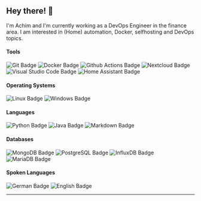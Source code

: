 ## Hey there! 👋

I'm Achim and I'm currently working as a DevOps Engineer in the finance area. I am interested in (Home) automation, Docker, selfhosting and DevOps topics.

#### Tools

![Git Badge](https://img.shields.io/badge/-Git-F05032?style=flat-square&logo=Git&logoColor=white&label=&style=flat-square)
![Docker Badge](https://img.shields.io/badge/-Docker-2496ED?style=flat-square&logo=Docker&logoColor=white&label=&style=flat-square)
![Github Actions Badge](https://img.shields.io/badge/github%20actions-%232671E5.svg?style=flat-square&logo=githubactions&logoColor=white)
![Nextcloud Badge](https://img.shields.io/badge/-Nextcloud-0082c9?style=flat-square&logo=nextcloud&logoColor=white)
![Visual Studio Code Badge](https://img.shields.io/badge/Visual%20Studio%20Code-0078d7.svg?style=flat-square&logo=visual-studio-code&logoColor=white)
![Home Assistant Badge](https://img.shields.io/badge/Home%20Assistant-0078d7.svg?style=flat-square&logo=homeassistant&logoColor=white)

#### Operating Systems

![Linux Badge](https://img.shields.io/badge/-Linux-FCC624?style=flat-square&logo=Linux&logoColor=white&label=&style=flat-square)
![Windows Badge](https://img.shields.io/badge/-Windows-0078D6?style=flat-square&logo=Windows&logoColor=white&label=&style=flat-square)

#### Languages

![Python Badge](https://img.shields.io/badge/-Python-3776AB?style=flat-square&logo=Python&logoColor=white&label=Basics&style=flat-square)
![Java Badge](https://img.shields.io/badge/-Java-007396?style=flat-square&logo=Java&logoColor=white&label=Basics&style=flat-square)
![Markdown Badge](https://img.shields.io/badge/markdown-%23000000.svg?style=flat-square&logo=markdown&logoColor=white&label=Expert)

#### Databases

![MongoDB Badge](https://img.shields.io/badge/-MongoDB-47A248?style=flat-square&logo=MongoDB&logoColor=white&style=flat-square&label=basic)
![PostgreSQL Badge](https://img.shields.io/badge/-PostgreSQL-336791?style=flat-square&logo=PostgreSQL&logoColor=white&style=flat-square&label=basic)
![InfluxDB Badge](https://img.shields.io/badge/-InfluxDB-af1ecc?style=flat-square&logo=InfluxDB&logoColor=white&style=flat-square&label=basic)
![MariaDB Badge](https://img.shields.io/badge/-MariaDB-4e629a?style=flat-square&logo=MariaDB&logoColor=white&style=flat-square&label=basic)

#### Spoken Languages

![German Badge](https://img.shields.io/badge/-German-000000?style=flat-square&logo=German&logoColor=white&style=flat-square&label=Native)
![English Badge](https://img.shields.io/badge/-English-000000?style=flat-square&logo=English&logoColor=white&style=flat-square&label=Fluent)

----

<!-- 
Credits: [weltonfelix](https://github.com/weltonfelix)
Last Edited on: 31/08/2020
-->
